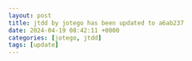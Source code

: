 ```yaml
---
layout: post
title: jtdd by jotego has been updated to a6ab237
date: 2024-04-19 08:42:11 +0000
categories: [jotego, jtdd]
tags: [update]
---
```



